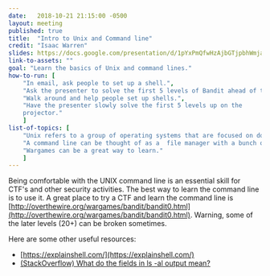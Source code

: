 ```yaml
---
date:   2018-10-21 21:15:00 -0500
layout: meeting
published: true
title:  "Intro to Unix and Command line"
credit: "Isaac Warren"
slides: https://docs.google.com/presentation/d/1pYxPmQfwHzAjbGTjpbhWmjaU6jC2EtJzrGei7NCTCAg/edit?usp=sharing
link-to-assets: ""
goal: "Learn the basics of Unix and command lines."
how-to-run: [
	"In email, ask people to set up a shell.",
	"Ask the presenter to solve the first 5 levels of Bandit ahead of time.",
	"Walk around and help people set up shells.",
	"Have the presenter slowly solve the first 5 levels up on the
	projector."
	]
list-of-topics: [
	"Unix refers to a group of operating systems that are focused on doing one thing and doing it well.",
	"A command line can be thought of as a  file manager with a bunch of extra features.",
    "Wargames can be a great way to learn."
	]
---
```



Being comfortable with the UNIX command line is an essential skill for CTF's and other security activities.
The best way to learn the command line is to use it. A great place to try a CTF and learn the command line
is [http://overthewire.org/wargames/bandit/bandit0.html](http://overthewire.org/wargames/bandit/bandit0.html).
Warning, some of the later levels (20+) can be broken sometimes.

Here are some other useful resources:
* [https://explainshell.com/](https://explainshell.com/)
* [(StackOverflow) What do the fields in ls -al output mean?
](https://unix.stackexchange.com/a/103118/163689)
